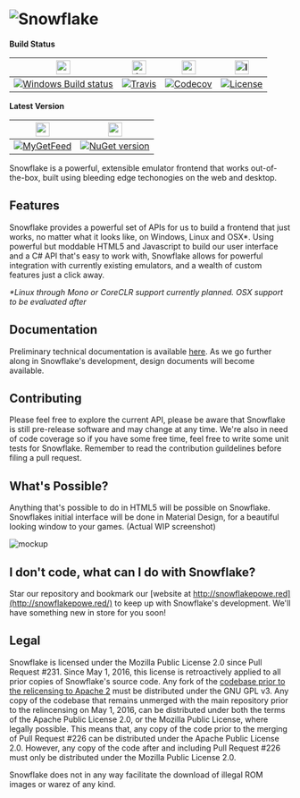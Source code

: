 ![Snowflake](branding/Snowflake-Banner-Katakana-256.png) 
=========

**Build Status**

|<img src="https://cloud.githubusercontent.com/assets/1000503/13551021/797655f6-e2f9-11e5-8aea-a5caad2aeef8.png" width=25 alt="appveyor">|<img src="https://cloud.githubusercontent.com/assets/1000503/13550984/6042f432-e2f8-11e5-95cf-72fb4134c56d.png" width=25 alt="travis">|<img src="https://cloud.githubusercontent.com/assets/1000503/13551072/5f605ea8-e2fb-11e5-8641-d5efac977ead.png" width=25 alt="codecov">|<img src="https://cloud.githubusercontent.com/assets/1000503/14840198/d3013102-0bff-11e6-945b-98d0728fb0b3.png" width=25 alt="license">|
|-----|-----|-----|-----|
|[![Windows Build status](https://ci.appveyor.com/api/projects/status/mhei9fdtja5j04kk?svg=true)](https://ci.appveyor.com/project/RonnChyran/snowflake)|[![Travis](https://img.shields.io/travis/SnowflakePowered/snowflake.svg)](https://travis-ci.org/SnowflakePowered/snowflake)| [![Codecov](https://img.shields.io/codecov/c/github/SnowflakePowered/snowflake.svg)](https://codecov.io/gh/SnowflakePowered/snowflake)|[![License](https://img.shields.io/badge/license-mpl%202.0-blue.svg?style=flat)](https://github.com/SnowflakePowered/snowflake/blob/master/LICENSE)|

**Latest Version**

|<img src="https://cloud.githubusercontent.com/assets/1000503/13551043/3b0ac2f6-e2fa-11e5-886b-f6dfdc0ba6f9.png" width=25>|<img src="https://cloud.githubusercontent.com/assets/1000503/13551114/29c1f598-e2fd-11e5-8ad5-b2fa3a44e5ab.png" height=25>|
|--------------|--------|
|[![MyGetFeed](https://img.shields.io/myget/snowflake-nightly/vpre/Snowflake.API.svg?style=flat)](https://www.myget.org/gallery/snowflake-nightly)|[![NuGet version](https://badge.fury.io/nu/Snowflake.svg)](https://www.nuget.org/packages/Snowflake)|


Snowflake is a powerful, extensible emulator frontend that works out-of-the-box, built using bleeding edge techonogies on the web and desktop.


Features
--------
Snowflake provides a powerful set of APIs for us to build a frontend that just works, no matter what it looks like, on Windows, Linux and OSX*. Using powerful but moddable HTML5 and Javascript to build our user interface and a C# API that's easy to work with, Snowflake allows for powerful integration with currently existing emulators, and a wealth of custom features just a click away.

_*Linux through Mono or CoreCLR support currently planned. OSX support to be evaluated after_

Documentation
-------------
Preliminary technical documentation is available [here](http://snowflakepowe.red/doc/html/). As we go further along in Snowflake's development, design documents will become available.

Contributing
------------
Please feel free to explore the current API, please be aware that Snowflake is still pre-release software and may change at any time. We're also in need of code coverage so if you have some free time, feel free to write some unit tests for Snowflake. Remember to read the contribution guildelines before filing a pull request.

What's Possible?
----------------
Anything that's possible to do in HTML5 will be possible on Snowflake. Snowflakes initial interface will be done in Material Design, for a beautiful looking window to your games. (Actual WIP screenshot)

![mockup](http://i.imgur.com/66VDHTW.png)

I don't code, what can I do with Snowflake?
-------------------------------------------
Star our repository and bookmark our [website at http://snowflakepowe.red](http://snowflakepowe.red/) to keep up with Snowflake's development. We'll have something new in store for you soon!

Legal
-----
Snowflake is licensed under the Mozilla Public License 2.0 since Pull Request #231. Since May 1, 2016, this license is retroactively applied to all prior copies of Snowflake's source code. Any fork of the [codebase prior to the relicensing to Apache 2](https://github.com/snowflake-frontend/snowflake/commit/b0286553ec0887ce406420827a2ba0c20aa78117#diff-d41d8cd98f00b204e9800998ecf8427e) must be distributed under the GNU GPL v3. Any copy of the codebase that remains unmerged with the main repository prior to the relincensing on May 1, 2016, can be distributed under both the terms of the Apache Public License 2.0, or the Mozilla Public License, where legally possible. This means that, any copy of the code prior to the merging of Pull Request #226 can be distributed under the Apache Public License 2.0. However, any copy of the code after and including Pull Request #226 must only be distributed under the Mozilla Public License 2.0. 


Snowflake does not in any way facilitate the download of illegal ROM images or warez of any kind. 
